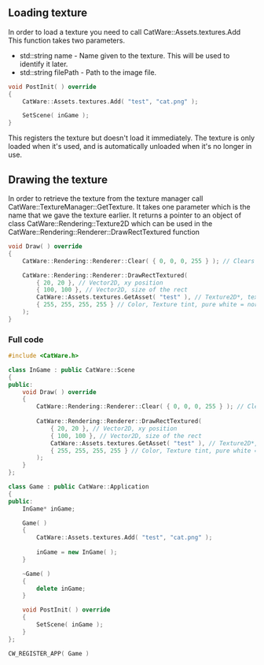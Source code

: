 ## Loading texture
In order to load a texture you need to call CatWare::Assets.textures.Add
This function takes two parameters.
- std::string name - Name given to the texture. This will be used to identify it later.
- std::string filePath - Path to the image file.

``` cpp
void PostInit( ) override
{
	CatWare::Assets.textures.Add( "test", "cat.png" );

	SetScene( inGame );
}
```

This registers the texture but doesn't load it immediately. The texture is only loaded when it's used, and is automatically unloaded when it's no longer in use.

## Drawing the texture

In order to retrieve the texture from the texture manager call CatWare::TextureManager::GetTexture. It takes one parameter which is the name that we gave the texture earlier. It returns a pointer to an object of class CatWare::Rendering::Texture2D which can be used in the CatWare::Rendering::Renderer::DrawRectTextured function

``` cpp
void Draw( ) override
{
	CatWare::Rendering::Renderer::Clear( { 0, 0, 0, 255 } ); // Clears the screen, uses CatWare::Color class

	CatWare::Rendering::Renderer::DrawRectTextured(
		{ 20, 20 }, // Vector2D, xy position
		{ 100, 100 }, // Vector2D, size of the rect
		CatWare::Assets.textures.GetAsset( "test" ), // Texture2D*, texture to be applied to the rect
		{ 255, 255, 255, 255 } // Color, Texture tint, pure white = normal
 	);
}
```

### Full code 

``` cpp
#include <CatWare.h>

class InGame : public CatWare::Scene
{
public:
	void Draw( ) override
	{
		CatWare::Rendering::Renderer::Clear( { 0, 0, 0, 255 } ); // Clears the screen, uses CatWare::Color class
		
		CatWare::Rendering::Renderer::DrawRectTextured(
			{ 20, 20 }, // Vector2D, xy position
			{ 100, 100 }, // Vector2D, size of the rect
			CatWare::Assets.textures.GetAsset( "test" ), // Texture2D*, texture to be applied to the rect
			{ 255, 255, 255, 255 } // Color, Texture tint, pure white = normal
 		);
	}
};

class Game : public CatWare::Application
{
public:
	InGame* inGame;

	Game( )
	{
		CatWare::Assets.textures.Add( "test", "cat.png" );
		
		inGame = new InGame( );
	}        

	~Game( )
	{
		delete inGame;
	}

	void PostInit( ) override
	{
		SetScene( inGame );
	}
};

CW_REGISTER_APP( Game )
```